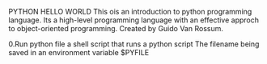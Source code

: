 PYTHON
HELLO WORLD
This ois an introduction to python programming language.
Its a high-level programming language with an effective approch to object-oriented programming.
Created by Guido Van Rossum.

0.Run python file
a shell script that runs a python script
The filename being saved in an environment variable $PYFILE
